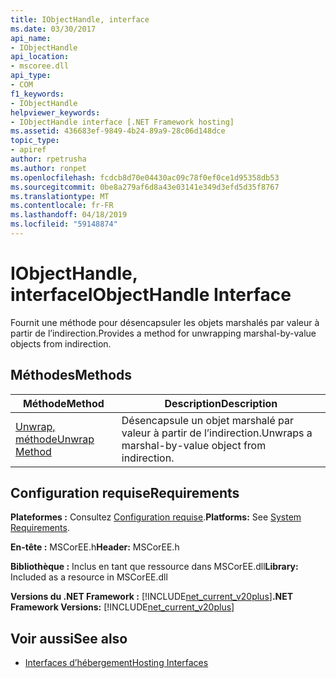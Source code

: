 ```yaml
---
title: IObjectHandle, interface
ms.date: 03/30/2017
api_name:
- IObjectHandle
api_location:
- mscoree.dll
api_type:
- COM
f1_keywords:
- IObjectHandle
helpviewer_keywords:
- IObjectHandle interface [.NET Framework hosting]
ms.assetid: 436683ef-9849-4b24-89a9-28c06d148dce
topic_type:
- apiref
author: rpetrusha
ms.author: ronpet
ms.openlocfilehash: fcdcb8d70e04430ac09c78f0ef0ce1d95358db53
ms.sourcegitcommit: 0be8a279af6d8a43e03141e349d3efd5d35f8767
ms.translationtype: MT
ms.contentlocale: fr-FR
ms.lasthandoff: 04/18/2019
ms.locfileid: "59148874"
---
```

# <a name="iobjecthandle-interface"></a><span data-ttu-id="62688-102">IObjectHandle, interface</span><span class="sxs-lookup"><span data-stu-id="62688-102">IObjectHandle Interface</span></span>
<span data-ttu-id="62688-103">Fournit une méthode pour désencapsuler les objets marshalés par valeur à partir de l’indirection.</span><span class="sxs-lookup"><span data-stu-id="62688-103">Provides a method for unwrapping marshal-by-value objects from indirection.</span></span>  
  
## <a name="methods"></a><span data-ttu-id="62688-104">Méthodes</span><span class="sxs-lookup"><span data-stu-id="62688-104">Methods</span></span>  
  
|<span data-ttu-id="62688-105">Méthode</span><span class="sxs-lookup"><span data-stu-id="62688-105">Method</span></span>|<span data-ttu-id="62688-106">Description</span><span class="sxs-lookup"><span data-stu-id="62688-106">Description</span></span>|  
|------------|-----------------|  
|[<span data-ttu-id="62688-107">Unwrap, méthode</span><span class="sxs-lookup"><span data-stu-id="62688-107">Unwrap Method</span></span>](../../../../docs/framework/unmanaged-api/hosting/iobjecthandle-unwrap-method.md)|<span data-ttu-id="62688-108">Désencapsule un objet marshalé par valeur à partir de l’indirection.</span><span class="sxs-lookup"><span data-stu-id="62688-108">Unwraps a marshal-by-value object from indirection.</span></span>|  
  
## <a name="requirements"></a><span data-ttu-id="62688-109">Configuration requise</span><span class="sxs-lookup"><span data-stu-id="62688-109">Requirements</span></span>  
 <span data-ttu-id="62688-110">**Plateformes :** Consultez [Configuration requise](../../../../docs/framework/get-started/system-requirements.md).</span><span class="sxs-lookup"><span data-stu-id="62688-110">**Platforms:** See [System Requirements](../../../../docs/framework/get-started/system-requirements.md).</span></span>  
  
 <span data-ttu-id="62688-111">**En-tête :** MSCorEE.h</span><span class="sxs-lookup"><span data-stu-id="62688-111">**Header:** MSCorEE.h</span></span>  
  
 <span data-ttu-id="62688-112">**Bibliothèque :** Inclus en tant que ressource dans MSCorEE.dll</span><span class="sxs-lookup"><span data-stu-id="62688-112">**Library:** Included as a resource in MSCorEE.dll</span></span>  
  
 <span data-ttu-id="62688-113">**Versions du .NET Framework :** [!INCLUDE[net_current_v20plus](../../../../includes/net-current-v20plus-md.md)]</span><span class="sxs-lookup"><span data-stu-id="62688-113">**.NET Framework Versions:** [!INCLUDE[net_current_v20plus](../../../../includes/net-current-v20plus-md.md)]</span></span>  
  
## <a name="see-also"></a><span data-ttu-id="62688-114">Voir aussi</span><span class="sxs-lookup"><span data-stu-id="62688-114">See also</span></span>

- [<span data-ttu-id="62688-115">Interfaces d’hébergement</span><span class="sxs-lookup"><span data-stu-id="62688-115">Hosting Interfaces</span></span>](../../../../docs/framework/unmanaged-api/hosting/hosting-interfaces.md)
